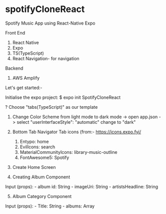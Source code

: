 # spotifyCloneReact
Spotify Music App using React-Native Expo


Front End 
1. React Native
2. Expo
3. TS(TypeScript)
4. React Navigation- for navigation

Backend
1. AWS Amplify

Let's get started:-

Initialise the expo project:
$ expo init SpotifyCloneReact

? Choose "tabs(TypeScript)" as our template

1. Change Color Scheme from light mode to dark mode
-> open app.json
-> select "userInterfaceStyle": "automatic" change to "dark"

2. Bottom Tab Navigator 
  Tab icons (from:- https://icons.expo.fyi/
    1. Entypo: home
    2. EvilIcons: search
    3. MaterialCommunityIcons: library-music-outline
    4. FontAwesome5: Spotify

3. Create Home Screen

4. Creating Album Component
  
  Input (props):
    - album id: String
    - imageUri: String
    - artistsHeadline: String

5. Album Category Component
  
  Input (props):
    - Title: String
    - albums: Array
    
